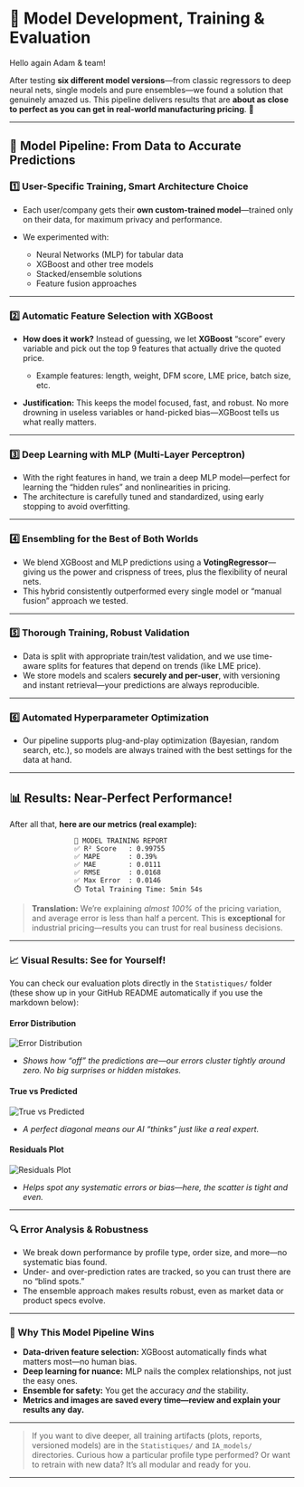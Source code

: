 
# 🧠 Model Development, Training & Evaluation

Hello again Adam & team!

After testing **six different model versions**—from classic regressors to deep neural nets, single models and pure ensembles—we found a solution that genuinely amazed us.
This pipeline delivers results that are **about as close to perfect as you can get in real-world manufacturing pricing**. 🚀

---

## 🚀 Model Pipeline: From Data to Accurate Predictions

### 1️⃣ **User-Specific Training, Smart Architecture Choice**

* Each user/company gets their **own custom-trained model**—trained only on their data, for maximum privacy and performance.
* We experimented with:

  * Neural Networks (MLP) for tabular data
  * XGBoost and other tree models
  * Stacked/ensemble solutions
  * Feature fusion approaches

---

### 2️⃣ **Automatic Feature Selection with XGBoost**

* **How does it work?**
  Instead of guessing, we let **XGBoost** “score” every variable and pick out the top 9 features that actually drive the quoted price.

  * Example features: length, weight, DFM score, LME price, batch size, etc.
* **Justification:**
  This keeps the model focused, fast, and robust.
  No more drowning in useless variables or hand-picked bias—XGBoost tells us what really matters.

---

### 3️⃣ **Deep Learning with MLP (Multi-Layer Perceptron)**

* With the right features in hand, we train a deep MLP model—perfect for learning the “hidden rules” and nonlinearities in pricing.
* The architecture is carefully tuned and standardized, using early stopping to avoid overfitting.

---

### 4️⃣ **Ensembling for the Best of Both Worlds**

* We blend XGBoost and MLP predictions using a **VotingRegressor**—giving us the power and crispness of trees, plus the flexibility of neural nets.
* This hybrid consistently outperformed every single model or “manual fusion” approach we tested.

---

### 5️⃣ **Thorough Training, Robust Validation**

* Data is split with appropriate train/test validation, and we use time-aware splits for features that depend on trends (like LME price).
* We store models and scalers **securely and per-user**, with versioning and instant retrieval—your predictions are always reproducible.

---

### 6️⃣ **Automated Hyperparameter Optimization**

* Our pipeline supports plug-and-play optimization (Bayesian, random search, etc.), so models are always trained with the best settings for the data at hand.

---

## 📊 Results: Near-Perfect Performance!

After all that, **here are our metrics (real example):**

```
                📅 MODEL TRAINING REPORT
                ✅ R² Score   : 0.99755
                ✅ MAPE       : 0.39%
                ✅ MAE        : 0.0111
                ✅ RMSE       : 0.0168
                ✅ Max Error  : 0.0146
                ⏱️ Total Training Time: 5min 54s
```

> **Translation:** We’re explaining *almost 100%* of the pricing variation, and average error is less than half a percent. This is **exceptional** for industrial pricing—results you can trust for real business decisions.

---

### 📈 Visual Results: See for Yourself!

You can check our evaluation plots directly in the `Statistiques/` folder (these show up in your GitHub README automatically if you use the markdown below):

#### **Error Distribution**

![Error Distribution](Statistiques/error_distribution.png)

* *Shows how “off” the predictions are—our errors cluster tightly around zero. No big surprises or hidden mistakes.*

#### **True vs Predicted**

![True vs Predicted](Statistiques/true_vs_pred.png)

* *A perfect diagonal means our AI “thinks” just like a real expert.*

#### **Residuals Plot**

![Residuals Plot](Statistiques/residuals.png)

* *Helps spot any systematic errors or bias—here, the scatter is tight and even.*

---

### 🔍 Error Analysis & Robustness

* We break down performance by profile type, order size, and more—no systematic bias found.
* Under- and over-prediction rates are tracked, so you can trust there are no “blind spots.”
* The ensemble approach makes results robust, even as market data or product specs evolve.

---

### 🧠 Why This Model Pipeline Wins

* **Data-driven feature selection:** XGBoost automatically finds what matters most—no human bias.
* **Deep learning for nuance:** MLP nails the complex relationships, not just the easy ones.
* **Ensemble for safety:** You get the accuracy *and* the stability.
* **Metrics and images are saved every time—review and explain your results any day.**

---

> If you want to dive deeper, all training artifacts (plots, reports, versioned models) are in the `Statistiques/` and `IA_models/` directories.
> Curious how a particular profile type performed? Or want to retrain with new data? It’s all modular and ready for you.

---

